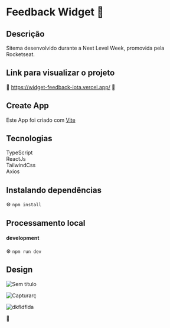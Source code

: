 # Feedback Widget 💬

## Descrição 

Sitema desenvolvido durante a Next Level Week, promovida pela Rocketseat.

## Link para visualizar o projeto

🔗 https://widget-feedback-iota.vercel.app/ 🔗

##  Create App

Este App foi criado com [Vite](https://vitejs.dev/) <br>

## Tecnologias 

TypeScript <br>
ReactJs <br>
TailwindCss <br>
Axios <br>


## Instalando dependências

⚙ `npm install`

## Processamento local

#### development
⚙ `npm run dev`

## Design

![Sem título](https://user-images.githubusercontent.com/100887684/167764492-e43252c6-c309-4440-877a-7210b6774e21.png)

![Capturarç](https://user-images.githubusercontent.com/100887684/167764637-b54a7adc-843e-405e-b9b0-9eaac6dedc00.PNG)

![dkfldflda](https://user-images.githubusercontent.com/100887684/167764739-6b48e18d-e1cf-4ba6-9453-e98dbbe86964.PNG)


🤍
